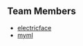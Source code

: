 ## Team Members

- [electricface](https://github.com/electricface)
- [myml](https://github.com/myml)
